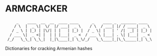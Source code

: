 # ARMCRACKER
```
     _    ____  __  __  ____ ____      _    ____ _  _______ ____  
    / \  |  _ \|  \/  |/ ___|  _ \    / \  / ___| |/ / ____|  _ \ 
   / _ \ | |_) | |\/| | |   | |_) |  / _ \| |   | ' /|  _| | |_) |
  / ___ \|  _ <| |  | | |___|  _ <  / ___ \ |___| . \| |___|  _ < 
 /_/   \_\_| \_\_|  |_|\____|_| \_\/_/   \_\____|_|\_\_____|_| \_\

```
Dictionaries for cracking Armenian  hashes 
